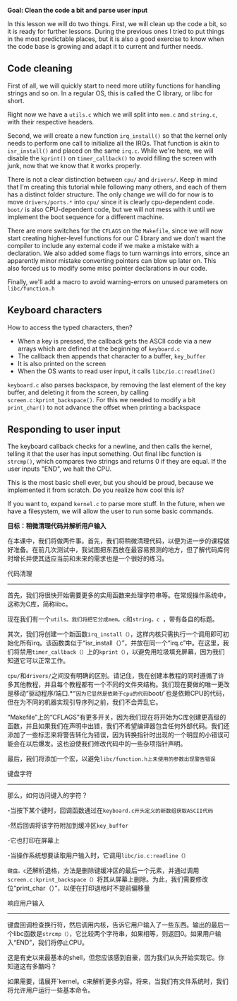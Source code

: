 
**Goal: Clean the code a bit and parse user input**

In this lesson we will do two things. First, we will clean up the code a bit, so it is ready for further lessons. During the previous ones I tried to put things in the most predictable places, but it is also a good exercise to know when the code base is growing and adapt it to current and further needs.


Code cleaning
-------------

First of all, we will quickly start to need more utility functions for handling strings and so on. In a regular OS, this is called the C library, or libc for short.

Right now we have a `utils.c` which we will split into `mem.c` and `string.c`, with their respective headers.

Second, we will create a new function `irq_install()` so that the kernel only needs to perform one call to initialize all the IRQs. That function is akin to `isr_install()` and placed on the same `irq.c`. While we're here, we will disable the `kprint()` on `timer_callback()` to avoid filling the screen with junk, now that we know that it works properly.

There is not a clear distinction between `cpu/` and `drivers/`. Keep in mind that I'm creating this tutorial while following many others, and each of them has a distinct folder structure. The only change we will do for now is to move `drivers/ports.*` into `cpu/` since it is clearly cpu-dependent code. `boot/` is also CPU-dependent code, but we will not mess with it until we implement the boot sequence for a different machine.

There are more switches for the `CFLAGS` on the `Makefile`, since we will now start creating higher-level functions for our C library and we don't want the compiler to include any external code if we make a mistake with a declaration. We also added some flags to turn warnings into errors, since an apparently minor mistake converting pointers can blow up later on. This also forced us to modify some misc pointer declarations in our code.

Finally, we'll add a macro to avoid warning-errors on unused parameters on `libc/function.h`

Keyboard characters
-------------------

How to access the typed characters, then?

- When a key is pressed, the callback gets the ASCII code via a new arrays which are defined at the beginning of `keyboard.c`
- The callback then appends that character to a buffer, `key_buffer`
- It is also printed on the screen
- When the OS wants to read user input, it calls `libc/io.c:readline()`

`keyboard.c` also parses backspace, by removing the last element of the key buffer, and deleting it from the screen, by calling  `screen.c:kprint_backspace()`. For this we needed to modify a bit `print_char()` to not advance the offset when printing a backspace


Responding to user input
------------------------

The keyboard callback checks for a newline, and then calls the kernel, telling it that the user has input something. Out final libc function is `strcmp()`, which compares two strings and returns 0 if they are equal. If the user inputs "END", we halt the CPU.

This is the most basic shell ever, but you should be proud, because we implemented it from scratch. Do you realize how cool this is?

If you want to, expand `kernel.c` to parse more stuff. In the future, when we have a filesystem, we will allow the user to run some basic commands.

**目标：稍微清理代码并解析用户输入**


在本课中，我们将做两件事。首先，我们将稍微清理代码，以便为进一步的课程做好准备。在前几次测试中，我试图把东西放在最容易预测的地方，但了解代码库何时增长并使其适应当前和未来的需求也是一个很好的练习。



代码清理

-------------


首先，我们将很快开始需要更多的实用函数来处理字符串等。在常规操作系统中，这称为C库，简称libc。


现在我们有一个`utils。我们将把它分成mem。c`和`string。c `，带有各自的标题。


其次，我们将创建一个新函数`irq_install（）`，这样内核只需执行一个调用即可初始化所有irq。该函数类似于“isr_install（）”，并放在同一个“irq.c”中。在这里，我们将禁用`timer_callback（）`上的`kprint（）`，以避免用垃圾填充屏幕，因为我们知道它可以正常工作。


`cpu/`和`drivers/`之间没有明确的区别。请记住，我在创建本教程的同时遵循了许多其他教程，并且每个教程都有一个不同的文件夹结构。我们现在要做的唯一更改是移动“驱动程序/端口.*`”因为它显然是依赖于cpu的代码`boot/`也是依赖CPU的代码，但在为不同的机器实现引导序列之前，我们不会弄乱它。


“Makefile”上的“CFLAGS”有更多开关，因为我们现在将开始为C库创建更高级的函数，并且如果我们在声明中出错，我们不希望编译器包含任何外部代码。我们还添加了一些标志来将警告转化为错误，因为转换指针时出现的一个明显的小错误可能会在以后爆发。这也迫使我们修改代码中的一些杂项指针声明。


最后，我们将添加一个宏，以避免`libc/function.h上未使用的参数出现警告错误`


键盘字符

-------------------


那么，如何访问键入的字符？


-当按下某个键时，回调函数通过在`keyboard.c开头定义的新数组获取ASCII代码`

-然后回调将该字符附加到缓冲区`key_buffer`

-它也打印在屏幕上

-当操作系统想要读取用户输入时，它调用`libc/io.c:readline（）`


`键盘。c`还解析退格，方法是删除键缓冲区的最后一个元素，并通过调用`screen.c:kprint_backspace（）`将其从屏幕上删除。为此，我们需要修改位“print_char（）”，以便在打印退格时不提前偏移量



响应用户输入

------------------------


键盘回调检查换行符，然后调用内核，告诉它用户输入了一些东西。输出的最后一个libc函数是`strcmp（）`，它比较两个字符串，如果相等，则返回0。如果用户输入“END”，我们将停止CPU。


这是有史以来最基本的shell，但您应该感到自豪，因为我们从头开始实现它。你知道这有多酷吗？


如果需要，请展开`kernel。c来解析更多内容。将来，当我们有文件系统时，我们将允许用户运行一些基本命令。